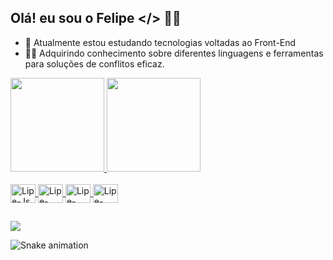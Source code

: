 ## Olá! eu sou o Felipe </> 🐱‍👤

- 🌱 Atualmente estou estudando tecnologias voltadas ao Front-End
- 👨‍💻 Adquirindo conhecimento sobre diferentes linguagens e ferramentas para soluções de conflitos eficaz.

<div>
    <a href="https://github.com/LipeCll">
    <img height="150em" src="https://github-readme-stats.vercel.app/api?username=LipeCll&show_icons=true&theme=dark"/>
    <img height="150em" src="https://github-readme-stats.vercel.app/api/top-langs/?username=LipeCll&layout=compact&theme=dark"/>
</div>

<div style="display: inline_block"><br>
    <img align="center" alt="Lipe-Js" height="30" width="40" src="https://cdn.jsdelivr.net/gh/devicons/devicon/icons/javascript/javascript-original.svg">
    <img align="center" alt="Lipe-HTML" height="30" width="40" src="https://cdn.jsdelivr.net/gh/devicons/devicon/icons/html5/html5-original.svg">
    <img align="center" alt="Lipe-CSS" height="30" width="40" src="https://cdn.jsdelivr.net/gh/devicons/devicon/icons/css3/css3-original.svg">
    <img align="center" alt="Lipe-CSS" height="30" width="40" src="https://cdn.jsdelivr.net/gh/devicons/devicon/icons/git/git-original.svg">
</div>

##

<div>
    <a href="https://www.linkedin.com/in/felipe-silva-067633246/" target="_blank"><img src="https://img.shields.io/badge/LinkedIn-0077B5?style=for-the-badge&logo=linkedin&logoColor=white"></a>
</div>

![Snake animation](https://github.com/LipeCll/LipeCll/blob/output/github-contribution-grid-snake.svg)
